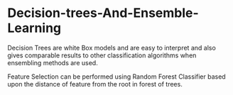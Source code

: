 # Decision-trees-And-Ensemble-Learning


Decision Trees are white Box models and are easy to interpret and also gives comparable results to other classification algorithms when ensembling methods are used.

Feature Selection can be performed using Random Forest Classifier based upon the distance of feature from the root in forest of trees.



